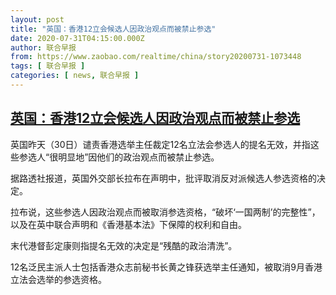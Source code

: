 ```yaml
---
layout: post
title: "英国：香港12立会候选人因政治观点而被禁止参选"
date: 2020-07-31T04:15:00.000Z
author: 联合早报
from: https://www.zaobao.com/realtime/china/story20200731-1073448
tags: [ 联合早报 ]
categories: [ news, 联合早报 ]
---
```

<!--1596168900000-->
[英国：香港12立会候选人因政治观点而被禁止参选](https://www.zaobao.com/realtime/china/story20200731-1073448)
------

<div>
<p>英国昨天（30日）谴责香港选举主任裁定12名立法会参选人的提名无效，并指这些参选人“很明显地”因他们的政治观点而被禁止参选。</p><p>据路透社报道，英国外交部长拉布在声明中，批评取消反对派候选人参选资格的决定。</p><p>拉布说，这些参选人因政治观点而被取消参选资格，“破坏‘一国两制’的完整性”，以及在英中联合声明和《香港基本法》下保障的权利和自由。</p><section id="imu"><div id="dfp-ad-imu1-wrapper" class="dfp-tag-wrapper"><div id="dfp-ad-imu1" class="dfp-tag-wrapper"></div></div></section><p>末代港督彭定康则指提名无效的决定是“残酷的政治清洗”。</p><p>12名泛民主派人士包括香港众志前秘书长黄之锋获选举主任通知，被取消9月香港立法会选举的参选资格。</p><div id="innity-in-post"></div><div id="dfp-ad-midarticlespecial-wrapper" class="dfp-tag-wrapper"><div id="dfp-ad-midarticlespecial" class="dfp-tag-wrapper"></div></div>
</div>

